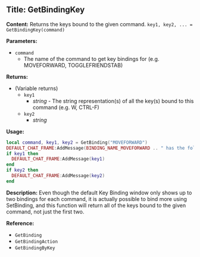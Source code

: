 ## Title: GetBindingKey

**Content:**
Returns the keys bound to the given command.
`key1, key2, ... = GetBindingKey(command)`

**Parameters:**
- `command`
  - The name of the command to get key bindings for (e.g. MOVEFORWARD, TOGGLEFRIENDSTAB)

**Returns:**
- (Variable returns)
  - `key1`
    - *string* - The string representation(s) of all the key(s) bound to this command (e.g. W, CTRL-F)
  - `key2`
    - *string*

**Usage:**
```lua
local command, key1, key2 = GetBinding("MOVEFORWARD")
DEFAULT_CHAT_FRAME:AddMessage(BINDING_NAME_MOVEFORWARD .. " has the following keys bound:")
if key1 then
  DEFAULT_CHAT_FRAME:AddMessage(key1)
end
if key2 then
  DEFAULT_CHAT_FRAME:AddMessage(key2)
end
```

**Description:**
Even though the default Key Binding window only shows up to two bindings for each command, it is actually possible to bind more using SetBinding, and this function will return all of the keys bound to the given command, not just the first two.

**Reference:**
- `GetBinding`
- `GetBindingAction`
- `GetBindingByKey`